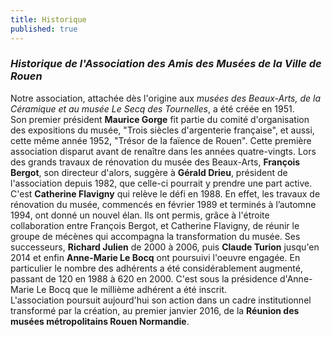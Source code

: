 ```yaml
---
title: Historique
published: true
---
```


 

### _**Historique de l'Association des Amis des Musées de la Ville de Rouen**_  

Notre association, attachée dès l'origine aux _musées des Beaux-Arts, de la Céramique et au musée Le Secq des Tournelles_, a été créée en 1951.  
Son premier président **Maurice Gorge** fit partie du comité d'organisation des expositions du musée, "Trois siècles d'argenterie française", et aussi, cette même année 1952, "Trésor de la faïence de Rouen". Cette première association disparut avant de renaître dans les années quatre-vingts. 
Lors des grands travaux de rénovation du musée des Beaux-Arts, **François Bergot**, son directeur d'alors, suggère à **Gérald Drieu**, président de l'association depuis 1982, que celle-ci pourrait y prendre une part active. C'est **Catherine Flavigny** qui relève le défi en 1988. En effet, les travaux de rénovation du musée, commencés en février 1989 et terminés à l’automne 1994, ont donné un nouvel élan. Ils ont permis, grâce à l'étroite collaboration entre François Bergot, et Catherine Flavigny, de réunir le groupe de mécènes qui accompagna la transformation du musée. 
Ses successeurs, **Richard Julien** de 2000 à 2006, puis **Claude Turion** jusqu'en 2014 et enfin **Anne-Marie Le Bocq** ont poursuivi l'oeuvre engagée. En particulier le nombre des adhérents a été considérablement augmenté, passant de 120 en 1988 à 620 en 2000. C'est sous la présidence d'Anne-Marie Le Bocq que le millième adhérent a été inscrit.  
L'association poursuit aujourd'hui son action dans un cadre institutionnel transformé par la création, au premier janvier 2016,  de la **Réunion des musées  métropolitains Rouen Normandie**.
